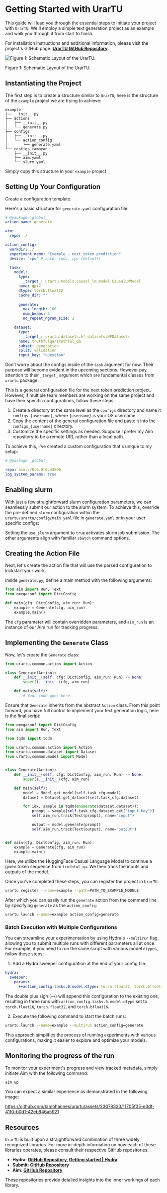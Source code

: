 # Getting Started with UrarTU

This guide will lead you through the essential steps to initiate your project with `UrarTU`. We'll employ a simple text generation project as an example and walk you through it from start to finish.

For installation instructions and additional information, please visit the project's GitHub page: **[UrarTU GitHub Repository](https://github.com/tamohannes/urartu)**.

![Figure 1: Schematic Layout of the UrarTU.](https://github.com/tamohannes/urartu/assets/23078323/33bd1271-d3a5-4f07-b206-f45c711ca0d9)

Figure 1: Schematic Layout of the UrarTU.


## **Instantiating the Project**
The first step is to create a structure similar to `UrarTU`, here is the structure of the `example` project we are trying to achieve:

```
example
├── __init__.py
├── actions
│   ├── __init__.py
│   └── generate.py
├── configs
│   ├── __init__.py
│   └── action_config
│       └── generate.yaml
└── configs_tamoyan
    ├── __init__.py
    ├── aim.yaml
    └── slurm.yaml
```

Simply copy this structure in your `example` project



## **Setting Up Your Configuration**

Create a configuration template.

Here's a basic structure for `generate.yaml` configuration file:

```yaml
# @package _global_
action_name: generate

aim:
  repo: ./

action_config:
  workdir: ./
  experiment_name: "Example - next token prediction"
  device: "cpu" # auto, cuda, cpu (default) 

  task:
    model:
      type:
        _target_: urartu.models.causal_lm_model.CausalLMModel
      name: gpt2
      dtype: torch.float32
      cache_dir: ""
      
      generate:
        max_length: 100
        num_beams: 5
        no_repeat_ngram_size: 2

    dataset:
      type:
        _target_: urartu.datasets.hf_datasets.HFDatasets
      name: truthfulqa/truthful_qa
      subset: generation
      split: validation
      input_key: "question"
```

Don’t worry about the configs inside of the `task` argument for now. Their purpose will become evident in the upcoming sections.
However pay attention to their `_target_` argument which are fundamental classes from `urartu` package.

This is a general configuration file for the next token prediction project. However, if multiple team members are working on the same project and have their specific configurations, follow these steps:

1. Create a directory at the same level as the `configs` directory and name it `configs_{username}`, where `{username}` is your OS username.
2. Copy the content of the general configuration file and paste it into the `configs_{username}` directory.
3. Customize the specific settings as needed. Suppose I prefer my Aim repository to be a remote URL rather than a local path.

 To achieve this, I've created a custom configuration that's unique to my setup:

```yaml
# @package _global_

repo: aim://0.0.0.0:43800
log_system_params: true
```

## Enabling slurm

With just a few straightforward slurm configuration parameters, we can seamlessly submit our action to the slurm system. To achieve this, override the pre-defined `slurm` configuration within the `urartu/urartu/config/main.yaml` file in `generate.yaml` or in your user specific configs:

Setting the `use_slurm` argument to `true` activates slurm job submission. The other arguments align with familiar `sbatch` command options.

## **Creating the Action File**

Next, let's create the action file that will use the parsed configuration to kickstart your work.

Inside `generate.py`, define a main method with the following arguments:

```python
from aim import Run, Text
from omegaconf import DictConfig

def main(cfg: DictConfig, aim_run: Run):
    example = Generate(cfg, aim_run)
    example.main()
```

The `cfg` parameter will contain overridden parameters, and `aim_run` is an instance of our Aim run for tracking progress.

## **Implementing the `Generate` Class**

Now, let's create the `Generate` class:

```python
from urartu.common.action import Action

class Generate(Action):
    def __init__(self, cfg: DictConfig, aim_run: Run) -> None:
        super().__init__(cfg, aim_run)

    def main(self):
        # Your code goes here
```

Ensure that `Generate` inherits from the abstract `Action` class. From this point forward, you have full control to implement your text generation logic, here is the final script:

```python
from omegaconf import DictConfig
from aim import Run, Text

from tqdm import tqdm

from urartu.common.action import Action
from urartu.common.dataset import Dataset
from urartu.common.model import Model


class Generate(Action):
    def __init__(self, cfg: DictConfig, aim_run: Run) -> None:
        super().__init__(cfg, aim_run)

    def main(self):
        model = Model.get_model(self.task_cfg.model)
        dataset = Dataset.get_dataset(self.task_cfg.dataset)

        for idx, sample in tqdm(enumerate(dataset.dataset)):
            prompt = sample[self.task_cfg.dataset.get("input_key")]
            self.aim_run.track(Text(prompt), name="input")

            output = model.generate(prompt)
            self.aim_run.track(Text(output), name="output")


def main(cfg: DictConfig, aim_run: Run):
    example = Generate(cfg, aim_run)
    example.main()
```

Here, we utilize the HuggingFace Casual Language Model to continue a given token sequence from `truthful_qa`. We then track the inputs and outputs of the model.

Once you've completed these steps, you can register the project in `UrarTU`:

```bash
urartu register --name=example --path=PATH_TO_EXAMPLE_MODULE
```

After which you can easily run the `generate` action from the command line by specifying `generate` as the `action_config`:

```bash
urartu launch --name=example action_config=generate
```

### Batch Execution with Multiple Configurations

You can streamline your experimentation by using Hydra's `--multirun` flag, allowing you to submit multiple runs with different parameters all at once. For example, if you need to run the same script with various model `dtype`s, follow these steps:

1. Add a Hydra sweeper configuration at the end of your config file:
    
```yaml
hydra:
  sweeper:
    params:
      ++action_config.tasks.0.model.dtype: torch.float32, torch.bfloat16
```
    
The double plus sign (`++`) will append this configuration to the existing one, resulting in three runs with `action_config.tasks.0.model.dtype` set to `torch.float16`, `torch.float32`, and `torch.bfloat16`.
    
2. Execute the following command to start the batch runs:
    
```bash
urartu launch --name=example --multirun action_config=generate
```

This approach simplifies the process of running experiments with various configurations, making it easier to explore and optimize your models.

## Monitoring the progress of the run

To monitor your experiment's progress and view tracked metadata, simply initiate Aim with the following command:

```bash
aim up
```

You can expect a similar experience as demonstrated in the following image:

https://github.com/tamohannes/urartu/assets/23078323/11705f35-e3df-41f0-b0d1-42eb846a5921


## **Resources**

`UrarTU` is built upon a straightforward combination of three widely recognized libraries. For more in-depth information on how each of these libraries operates, please consult their respective GitHub repositories:

- **Hydra**: **[GitHub Repository](https://github.com/facebookresearch/hydra), [Getting started | Hydra](https://hydra.cc/docs/1.3/intro/)**
- **Submit**: **[GitHub Repository](https://github.com/facebookincubator/submitit)**
- **Aim**: **[GitHub Repository](https://github.com/aimhubio/aim)**

These repositories provide detailed insights into the inner workings of each library.
